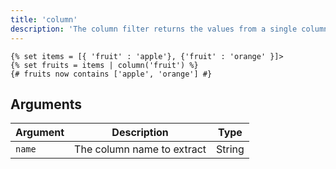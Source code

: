 ```yaml
---
title: 'column'
description: 'The column filter returns the values from a single column in the input array.'
---
```


```canvas
{% set items = [{ 'fruit' : 'apple'}, {'fruit' : 'orange' }]>
{% set fruits = items | column('fruit') %}
{# fruits now contains ['apple', 'orange'] #}
```

## Arguments

Argument | Description                | Type
-------- | -------------------------- | -------
`name`   | The column name to extract | String
